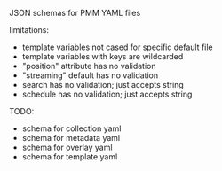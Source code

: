 JSON schemas for PMM YAML files

limitations:

- template variables not cased for specific default file
- template variables with keys are wildcarded
- "position" attribute has no validation
- "streaming" default has no validation
- search has no validation; just accepts string
- schedule has no validation; just accepts string

TODO:

- schema for collection yaml
- schema for metadata yaml
- schema for overlay yaml
- schema for template yaml
